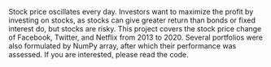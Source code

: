 Stock price oscillates every day. Investors want to maximize the profit by investing on stocks, as stocks can give greater return than bonds or fixed interest do, but stocks are risky. This project covers the stock price change of Facebook, Twitter, and Netflix from 2013 to 2020. Several portfolios were also formulated by NumPy array, after which their performance was assessed. 
If you are interested, please read the code. 
